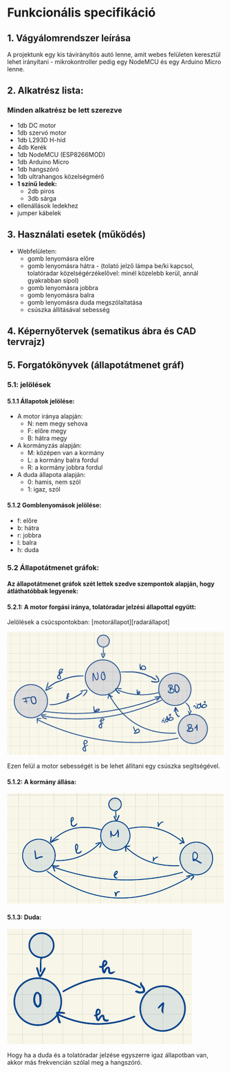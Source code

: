 # Funkcionális specifikáció

## 1. Vágyálomrendszer leírása

A projektunk egy kis távirányítós autó lenne, amit webes felületen keresztül lehet irányítani - mikrokontroller pedig egy NodeMCU és egy Arduino Micro lenne.

## 2. Alkatrész lista:

### Minden alkatrész be lett szerezve

* 1db DC motor
* 1db szervó motor
* 1db L293D H-híd
* 4db Kerék
* 1db NodeMCU (ESP8266MOD)
* 1db Arduino Micro
* 1db hangszóró
* 1db ultrahangos közelségmérő
* **1 színű ledek:**
  * 2db piros
  * 3db sárga
* ellenállások ledekhez
* jumper kábelek

## 3. Használati esetek (működés)

* Webfelületen:
  * gomb lenyomásra előre
  * gomb lenyomásra hátra - (tolató jelző lámpa be/ki kapcsol, tolatóradar közelségérzékelővel: minél közelebb kerül, annál gyakrabban sípol)
  * gomb lenyomásra jobbra
  * gomb lenyomásra balra  
  * gomb lenyomásra duda megszólaltatása
  * csúszka állításával sebesség
  
## 4. Képernyőtervek (sematikus ábra és CAD tervrajz)

## 5. Forgatókönyvek (állapotátmenet gráf)

### 5.1: jelölések

#### 5.1.1 Állapotok jelölése:
 
 * A motor iránya alapján:
   * N: nem megy sehova
   * F: előre megy
   * B: hátra megy
 * A kormányzás alapján:
   * M: középen van a kormány
   * L: a kormány balra fordul
   * R: a kormány jobbra fordul
 * A duda állapota alapján:
   * 0: hamis, nem szól
   * 1: igaz, szól

#### 5.1.2 Gomblenyomások jelölése:
 
 * f: előre
 * b: hátra
 * r: jobbra
 * l: balra
 * h: duda
 
 ### 5.2 Állapotátmenet gráfok:
 
 #### Az állapotátmenet gráfok szét lettek szedve szempontok alapján, hogy átláthatóbbak legyenek:
 
 #### 5.2.1: A motor forgási iránya, tolatóradar jelzési állapottal együtt:
 
 Jelölések a csúcspontokban: \[motorállapot\]\[radarállapot\]
 
 ![MotorAllapot](https://github.com/OOHQ3E/RobotikaBeadando/blob/main/img/allapoatmenet_01_motorirany.png)
 
 Ezen felül a motor sebességét is be lehet állítani egy csúszka segítségével.
 
 #### 5.1.2: A kormány állása:
 
 ![KormanyAllapot](https://github.com/OOHQ3E/RobotikaBeadando/blob/main/img/allapoatmenet_02_kormanyzas.png)
 
 #### 5.1.3: Duda:
 
  ![DudaAllapot](https://github.com/OOHQ3E/RobotikaBeadando/blob/main/img/allapoatmenet_03_duda.png)
  
 Hogy ha a duda és a tolatóradar jelzése egyszerre igaz állapotban van, akkor más frekvencián szólal meg a hangszóró.
  
